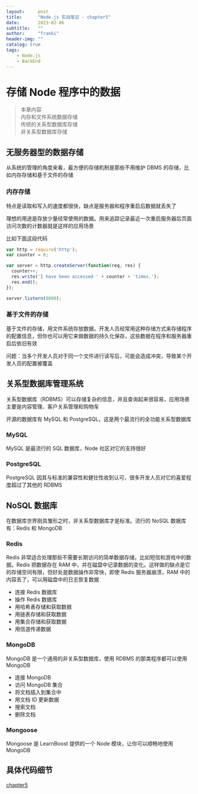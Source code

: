 ```yaml
---
layout:     post
title:      "Node.js 实战笔记 - chapter5"
date:       2023-02-06
subtitle:   ""
author:     "franki"
header-img: ""
catalog: true
tags:
    - Node.js
    - BackEnd
---
```


# 存储 Node 程序中的数据

> 本章内容 <br>
内存和文件系统数据存储<br>
传统的关系型数据库存储<br>
非关系型数据库存储<br>

## 无服务器型的数据存储

从系统的管理的角度来看，最方便的存储机制是那些不用维护 DBMS 的存储，比如内存存储和基于文件的存储

### 内存存储

特点是读取和写入的速度都很快，缺点是服务器和程序重启后数据就丢失了

理想的用途是存放少量经常使用的数据。用来追踪记录最近一次重启服务器后页面访问次数的计数器就是这样的应用场景

比如下面这段代码

```js
var http = require('http');
var counter = 0;

var server = http.createServer(function(req, res) {
  counter++;
  res.write('I have been accessed ' + counter + 'times.');
  res.end();
});

server.listern(8000);
```

### 基于文件的存储

基于文件的存储，用文件系统存放数据。开发人员经常用这种存储方式来存储程序的配置信息，但你也可以用它来做数据的持久化保存，这些数据在程序和服务器重启后依旧有效

问题：当多个开发人员对于同一个文件进行读写后，可能会造成冲突，导致某个开发人员的配置被覆盖

## 关系型数据库管理系统

关系型数据库（RDBMS）可以存储复杂的信息，并且查询起来很容易，应用场景主要是内容管理、客户关系管理和购物车

开源的数据库有 MySQL 和 PostgreSQL，这是两个最流行的全功能关系型数据库

### MySQL

MySQL 是最流行的 SQL 数据库，Node 社区对它的支持很好

### PostgreSQL

PostgreSQL 因其与标准的兼容性和健壮性收到认可，很多开发人员对它的喜爱程度超过了其他的 RDBMS

## NoSQL 数据库

在数据库世界刚具雏形之时，非关系型数据库才是标准。流行的 NoSQL 数据库有：Redis 和 MongoDB

### Redis

Redis 非常适合处理那些不需要长期访问的简单数据存储，比如短信和游戏中的数据。Redis 把数据存在 RAM 中，并在磁盘中记录数据的变化。这样做的缺点是它的存储空间有限，但好处是数据操作非常快，即使 Redis 服务器崩溃，RAM 中的内容丢了，可以用磁盘中的日志恢复数据

- 连接 Redis 数据库
- 操作 Redis 数据库
- 用哈希表存储和获取数据
- 用链表存储和获取数据
- 用集合存储和获取数据
- 用信道传递数据

### MongoDB

MongoDB 是一个通用的非关系型数据库，使用 RDBMS 的那类程序都可以使用 MongoDB

- 连接 MongoDB
- 访问 MongoDB 集合
- 将文档插入到集合中
- 用文档 ID 更新数据
- 搜索文档
- 删除文档

### Mongoose

Mongoose 是 LearnBoost 提供的一个 Node 模块，让你可以顺畅地使用 MongoDB

## 具体代码细节

[chapter5](https://github.com/NikFranki/node-in-action/tree/master/chapter5)
